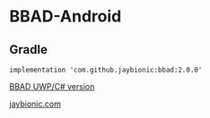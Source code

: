 # BBAD-Android

## Gradle
`implementation 'com.github.jaybionic:bbad:2.0.0'`


[BBAD UWP/C# version](https://github.com/jaybionic/BBAD-UWP)

[jaybionic.com](http://www.jaybionic.com)
